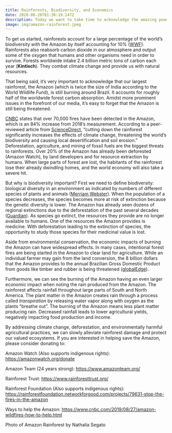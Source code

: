 ```yaml
---
title: Rainforests, Biodiversity, and Economics
date: 2020-06-26T01:36:19.147Z
description: Today we want to take time to acknowledge the amazing power of rainforests.
image: img/amazon-rainforest.jpeg
---
```

To get us started, rainforests account for a large percentage of the world’s biodiversity with the Amazon by itself accounting for 10% ([WWF](https://wwf.panda.org/knowledge_hub/where_we_work/amazon/about_the_amazon/)). Rainforests also reabsorb carbon dioxide in our atmosphere and output some of the oxygen that humans and other organisms need in order to survive. Forests worldwide intake 2.4 billion metric tons of carbon each year (**Kintisch**). They combat climate change and provide us with natural resources.

That being said, it’s very important to acknowledge that our largest rainforest, the Amazon (which is twice the size of India according to the World Wildlife Fund), is still burning around Brazil. It accounts for roughly half of the worldwide forest carbon absorption. Amidst more prominent issues in the forefront of our media, it’s easy to forget that the Amazon is still being threatened.

[CNBC](https://www.cnbc.com/2019/08/27/amazon-wildfires-how-to-help.html) states that over 70,000 fires have been detected in the Amazon, which is an 84% increase from 2018’s measurement. According to a peer-reviewed article from [ScienceDirect](https://doi.org/10.1016/j.envres.2019.108887), “cutting down the rainforest significantly increases the effects of climate change, threatening the world’s biodiversity and causing local desertification and soil erosion.” Deforestation, agriculture, and mining of fossil fuels are the biggest threats to rainforests. Over 20% of the Amazon has already been deforested (Amazon Watch), by land developers and for resource extraction by humans. When large parts of forest are lost, the habitants of the rainforest lose their already dwindling homes, and the world economy will also take a severe hit.

But why is biodiversity important? First we need to define biodiversity: biological diversity in an environment as indicated by numbers of different species of plants and animals ([Merriam Webster](https://www.merriam-webster.com/dictionary/biodiversity)). When the population of a species decreases, the species becomes more at risk of extinction because the genetic diversity is lower. The Amazon has already seen dozens of regional extinctions due to the deforestation of the past several decades ([Guardian](https://www.theguardian.com/environment/2012/jul/12/amazon-deforestation-species-extinction-debt)). As species go extinct, the resources they provide are no longer available to humans. One of the resources the Amazon provides is medicine. With deforestation leading to the extinction of species, the opportunity to study those species for their medicinal value is lost.

Aside from environmental conservation, the economic impacts of burning the Amazon can have widespread effects. In many cases, intentional forest fires are being started in the Amazon to clear land for agriculture. While an individual farmer may gain from the land conversion, the 8 billion dollars that the Amazon provides to the annual Brazilian Gross Domestic Product from goods like timber and rubber is being threatened ([globalEdge](https://globaledge.msu.edu/blog/post/56791/will-the-amazon-rainforest-fire-burn-down-the-economy--)).

Furthermore, we can see the burning of the Amazon having an even larger economic impact when noting the rain produced from the Amazon. The rainforest affects rainfall throughout large parts of South and North America. The plant matter in the Amazon creates rain through a process called *transpiration* by releasing water vapor along with oxygen as the plants “breathe out”. The burning of the Amazon means less plant matter producing rain. Decreased rainfall leads to lower agricultural yields, negatively impacting food production and income.

By addressing climate change, deforestation, and environmentally harmful agricultural practices, we can slowly alleviate rainforest damage and protect our valued ecosystems. If you are interested in helping save the Amazon, please consider donating to:

Amazon Watch (Also supports indigenous rights): <https://amazonwatch.org/donate>

Amazon Team (24 years strong): <https://www.amazonteam.org/>

Rainforest Trust: <https://www.rainforesttrust.org/>

Rainforest Foundation (Also supports indigenous rights): <https://rainforestfoundation.networkforgood.com/projects/79631-stop-the-fires-in-the-amazon>

Ways to help the Amazon: <https://www.cnbc.com/2019/08/27/amazon-wildfires-how-to-help.html>

Photo of Amazon Rainforest by Nathalia Segato